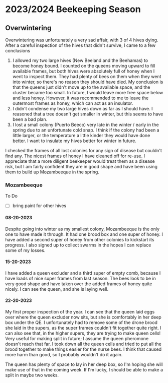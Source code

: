 # 2023/2024 Beekeeping Season

## Overwintering

Overwintering was unfortunately a very sad affair, with 3 of 4 hives dying. After a careful inspection of the hives that
didn't survive, I came to a few conclusions

1. I allowed my two large hives (New Beeland and the Beehamas) to become honey bound. I counted on the queens moving
   upward to fill available frames, but both hives were absolutely full of honey when I went to inspect them. They had
   plenty of bees on them when they went into winter, so there's no reason they should have died. My conclusion is that
   the queens just didn't move up to the available space, and the cluster became too small. In future, I would leave
   more free space below and less honey. However, it was recommended to me to leave the outermost frames as honey, which
   can act as an insulator.
2. I didn't condense my two large hives down as far as I should have. I reasoned that a tree doesn't get smaller in
   winter, but this seems to have been a bad plan.
3. I lost a small colony (Puerto Beeco) very late in the winter / early in the spring due to an unfortunate cold snap. I
   think if the colony had been a little larger, or the temperature a little kinder they would have done better. I want
   to insulate my hives better for winter in future.

I checked the frames of all lost colonies for any sign of disease but couldn't find any. The nicest frames of honey I
have cleaned off for re-use. I appreciate that a more diligent beekeeper would treat them as a disease risk, but I am
fairly confident they are in good shape and have been using them to build up Mozambeeque in the spring.

### Mozambeeque

To Do
- [ ] bring paint for other hives

#### 08-20-2023

Despite going into winter as my smallest colony, Mozambeeque is the only one to have made it through. It had one brood
box and one super of honey. I have added a second super of honey from other colonies to kickstart its progress. I also 
signed up to collect swarms in the hopes I can replace some of my losses.

#### 15-20-2023

I have added a queen excluder and a third super of empty comb, because I have loads of nice super frames from last
season. The bees look to be in very good shape and have taken over the added frames of honey quite nicely. I can see the
queen, and she is laying well.

#### 22-20-2023

My first proper inspection of the year. I can see that the queen laid eggs over where the queen excluder now sits, but
she is comfortably in her deep box under the QE. I unfortunately had to remove some of the drone brood she laid in the
supers, as the super frames couldn't fit together quite right. I can also see that, in the higher supers, they are
trying to make queen cells! Very useful for making split in future; I assume the queen pheromone doesn't reach that far.
I took down all the queen cells and tried to put all the brood together to make things easier for the nurse bees. I
think that caused more harm than good, so I probably wouldn't do it again.

The queen has plenty of space to lay in her deep box, so I'm hoping she will make use of that in the coming week. If I'm
lucky, I should be able to make a split in maybe two weeks.
